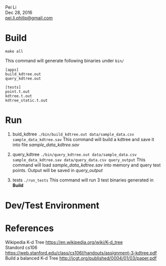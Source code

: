 Pei Li  
Dec 28, 2016  
pei.li.philip@gmail.com  

# Build  
```make all```

This command will generate following binaries under ```bin/```  
```
[apps]
build_kdtree.out  
query_kdtree.out  

[tests]
point.t.out  
kdtree.t.out  
kdtree_static.t.out  
```

# Run

1. buid_kdtree
``` ./bin/build_kdtree.out data/sample_data.csv sample_data_kdtree.sav ```
This command will build a kdtree and save it into file *sample_data_kdtree.sav*

2. query_kdtree
``` ./bin/query_kdtree.out data/sample_data.csv sample_data_kdtree.sav data/query_data.csv query_output ```
This command will load *sample_data_kdtree.sav* into memory and query test points. Output will be saved in *query_output*

3. tests
``` ./run_tests ```
This command will run 3 test binaries generated in **Build**

# Dev/Test Environment


# References
Wikipedia K-d Tree  https://en.wikipedia.org/wiki/K-d_tree  
Standord cs106  https://web.stanford.edu/class/cs106l/handouts/assignment-3-kdtree.pdf  
Build a balanced K-d Tree   http://jcgt.org/published/0004/01/03/paper.pdf  
